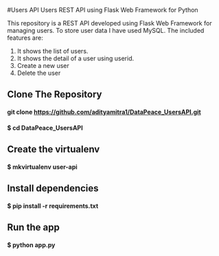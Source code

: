 #Users API
Users REST API using Flask Web Framework for Python

This repository is a REST API developed using Flask Web Framework for managing users. To store user data I have used MySQL. The included features are:

1. It shows the list of users.
2. It shows the detail of a user using userid.
3. Create a new user
4. Delete the user

## Clone The Repository 
#### git clone https://github.com/adityamitra1/DataPeace_UsersAPI.git
#### $ cd DataPeace_UsersAPI

## Create the virtualenv
#### $ mkvirtualenv user-api

## Install dependencies
#### $ pip install -r requirements.txt

## Run the app
#### $ python app.py
